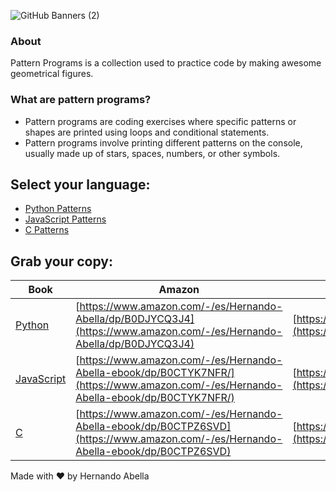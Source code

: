 
![GitHub Banners (2)](https://github.com/user-attachments/assets/17e30a71-e417-4ca4-a9b4-311d7794bef9)

### About
Pattern Programs is a collection used to practice code by making awesome geometrical figures.

### What are pattern programs?
- Pattern programs are coding exercises where specific patterns or shapes are printed using loops and conditional statements. 
- Pattern programs involve printing different patterns on the console, usually made up of stars, spaces, numbers, or other symbols.

## Select your language:
- [Python Patterns](./python-patterns.md)
- [JavaScript Patterns](./javascript-patterns.md)
- [C Patterns](./c-patterns.md)

## Grab your copy:
| Book | Amazon | Gumroad (Digital Download) |
|-|-|-|
| [Python](#) | [https://www.amazon.com/-/es/Hernando-Abella/dp/B0DJYCQ3J4](https://www.amazon.com/-/es/Hernando-Abella/dp/B0DJYCQ3J4) | [https://hernandoabella.gumroad.com/l/bjhjbm](https://hernandoabella.gumroad.com/l/bjhjbm) |
| [JavaScript](#) | [https://www.amazon.com/-/es/Hernando-Abella-ebook/dp/B0CTYK7NFR/](https://www.amazon.com/-/es/Hernando-Abella-ebook/dp/B0CTYK7NFR/) | [https://hernandoabella.gumroad.com/l/ddnpsp](https://hernandoabella.gumroad.com/l/ddnpsp) |
| [C](#) | [https://www.amazon.com/-/es/Hernando-Abella-ebook/dp/B0CTPZ6SVD](https://www.amazon.com/-/es/Hernando-Abella-ebook/dp/B0CTPZ6SVD) | [https://hernandoabella.gumroad.com/l/odrmd](https://hernandoabella.gumroad.com/l/odrmd) |

Made with ❤️ by Hernando Abella

